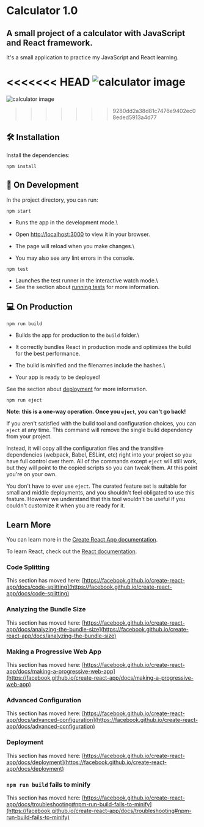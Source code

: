 # Calculator 1.0
## A small project of a calculator with JavaScript and React framework.

It's a small application to practice my JavaScript and React learning.

<<<<<<< HEAD
![calculator image](https://user-images.githubusercontent.com/113925909/230682852-fac2ff46-efc4-40a6-8bae-7da90c23abd6.png)
=======
![calculator image](https://user-images.githubusercontent.com/113925909/230682287-c5d3b087-43bf-4333-ab02-05986185e0e9.png)

>>>>>>> 9280dd2a38d81c7476e9402ec08eded5913a4d77


## 🛠️ Installation

Install the dependencies:
```
npm install
```

## 🌱 On Development

In the project directory, you can run:
```
npm start
```

- Runs the app in the development mode.\
- Open [http://localhost:3000](http://localhost:3000) to view it in your browser.

- The page will reload when you make changes.\
- You may also see any lint errors in the console.

```
npm test
```

- Launches the test runner in the interactive watch mode.\
- See the section about [running tests](https://facebook.github.io/create-react-app/docs/running-tests) for more information.

## 💻 On Production
```
npm run build
```

- Builds the app for production to the `build` folder.\
- It correctly bundles React in production mode and optimizes the build for the best performance.

- The build is minified and the filenames include the hashes.\
- Your app is ready to be deployed!

See the section about [deployment](https://facebook.github.io/create-react-app/docs/deployment) for more information.

```
npm run eject
```

**Note: this is a one-way operation. Once you `eject`, you can't go back!**

If you aren't satisfied with the build tool and configuration choices, you can `eject` at any time. This command will remove the single build dependency from your project.

Instead, it will copy all the configuration files and the transitive dependencies (webpack, Babel, ESLint, etc) right into your project so you have full control over them. All of the commands except `eject` will still work, but they will point to the copied scripts so you can tweak them. At this point you're on your own.

You don't have to ever use `eject`. The curated feature set is suitable for small and middle deployments, and you shouldn't feel obligated to use this feature. However we understand that this tool wouldn't be useful if you couldn't customize it when you are ready for it.

## Learn More

You can learn more in the [Create React App documentation](https://facebook.github.io/create-react-app/docs/getting-started).

To learn React, check out the [React documentation](https://reactjs.org/).

### Code Splitting

This section has moved here: [https://facebook.github.io/create-react-app/docs/code-splitting](https://facebook.github.io/create-react-app/docs/code-splitting)

### Analyzing the Bundle Size

This section has moved here: [https://facebook.github.io/create-react-app/docs/analyzing-the-bundle-size](https://facebook.github.io/create-react-app/docs/analyzing-the-bundle-size)

### Making a Progressive Web App

This section has moved here: [https://facebook.github.io/create-react-app/docs/making-a-progressive-web-app](https://facebook.github.io/create-react-app/docs/making-a-progressive-web-app)

### Advanced Configuration

This section has moved here: [https://facebook.github.io/create-react-app/docs/advanced-configuration](https://facebook.github.io/create-react-app/docs/advanced-configuration)

### Deployment

This section has moved here: [https://facebook.github.io/create-react-app/docs/deployment](https://facebook.github.io/create-react-app/docs/deployment)

### `npm run build` fails to minify

This section has moved here: [https://facebook.github.io/create-react-app/docs/troubleshooting#npm-run-build-fails-to-minify](https://facebook.github.io/create-react-app/docs/troubleshooting#npm-run-build-fails-to-minify)
